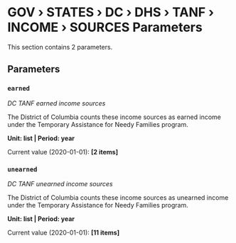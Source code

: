 # GOV › STATES › DC › DHS › TANF › INCOME › SOURCES Parameters

This section contains 2 parameters.

## Parameters

### `earned`
*DC TANF earned income sources*

The District of Columbia counts these income sources as earned income under the Temporary Assistance for Needy Families program.

**Unit: list | Period: year**

Current value (2020-01-01): **[2 items]**


### `unearned`
*DC TANF unearned income sources*

The District of Columbia counts these income sources as unearned income under the Temporary Assistance for Needy Families program.

**Unit: list | Period: year**

Current value (2020-01-01): **[11 items]**

